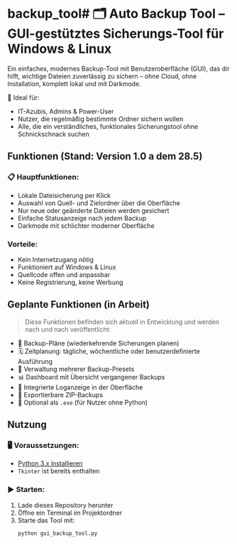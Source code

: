 # backup_tool# 🗂️ Auto Backup Tool – GUI-gestütztes Sicherungs-Tool für Windows & Linux

Ein einfaches, modernes Backup-Tool mit Benutzeroberfläche (GUI), das dir hilft, wichtige Dateien zuverlässig zu sichern – ohne Cloud, ohne Installation, komplett lokal und mit Darkmode.

🔧 Ideal für:
- IT-Azubis, Admins & Power-User
- Nutzer, die regelmäßig bestimmte Ordner sichern wollen
- Alle, die ein verständliches, funktionales Sicherungstool ohne Schnickschnack suchen


## Funktionen (Stand: Version 1.0  a dem 28.5)

### 📋 Hauptfunktionen:
- Lokale Dateisicherung per Klick
- Auswahl von Quell- und Zielordner über die Oberfläche
- Nur neue oder geänderte Dateien werden gesichert
- Einfache Statusanzeige nach jedem Backup
- Darkmode mit schlichter moderner Oberfläche

### Vorteile:
- Kein Internetzugang nötig
- Funktioniert auf Windows & Linux
- Quellcode offen und anpassbar
- Keine Registrierung, keine Werbung


## Geplante Funktionen (in Arbeit)

> Diese Funktionen befinden sich aktuell in Entwicklung und werden nach und nach veröffentlicht:

- 🔁 Backup-Pläne (wiederkehrende Sicherungen planen)
- 🗓️ Zeitplanung: tägliche, wöchentliche oder benutzerdefinierte Ausführung
- 💾 Verwaltung mehrerer Backup-Presets
- 📊 Dashboard mit Übersicht vergangener Backups
- 🧾 Integrierte Loganzeige in der Oberfläche
- 💼 Exportierbare ZIP-Backups
- 🧊 Optional als `.exe` (für Nutzer ohne Python)


## Nutzung

### 🖥️ Voraussetzungen:
- [Python 3.x installieren](https://www.python.org/downloads/)  
- `Tkinter` ist bereits enthalten

### ▶️ Starten:
1. Lade dieses Repository herunter
2. Öffne ein Terminal im Projektordner
3. Starte das Tool mit:
   ```bash
   python gui_backup_tool.py
